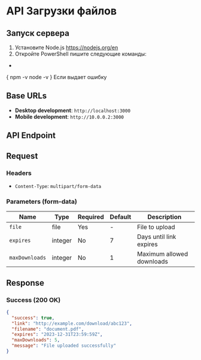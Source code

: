 # API Загрузки файлов 


## Запуск сервера

1. Установите Node.js https://nodejs.org/en
2. Откройте PowerShell пишите следующие команды:
 - ```bash
  {
    npm -v
    node -v
  }
Если выдает ошибку 
## Base URLs

- **Desktop development**: `http://localhost:3000`
- **Mobile development**: `http://10.0.0.2:3000`

## API Endpoint

## Request

### Headers
- `Content-Type`: `multipart/form-data`

### Parameters (form-data)

| Name          | Type      | Required | Default | Description               |
|---------------|-----------|----------|---------|---------------------------|
| `file`        | file      | Yes      | -       | File to upload            |
| `expires`     | integer   | No       | 7       | Days until link expires   |
| `maxDownloads`| integer   | No       | 1       | Maximum allowed downloads |

## Response

### Success (200 OK)

```json
{
  "success": true,
  "link": "http://example.com/download/abc123",
  "filename": "document.pdf",
  "expires": "2023-12-31T23:59:59Z",
  "maxDownloads": 5,
  "message": "File uploaded successfully"
}
